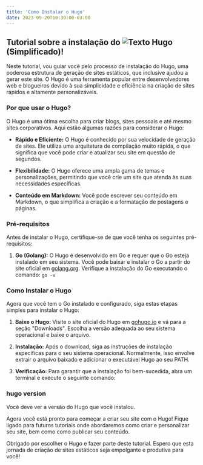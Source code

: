 ```yaml
---
title: 'Como Instalar o Hugo'
date: 2023-09-20T10:30:00-03:00
---
```


## Tutorial sobre a instalação do ![Texto Hugo](https://i.postimg.cc/C1vpvWvB/Hugo.png) (Simplificado)!

Neste tutorial, vou guiar você pelo processo de instalação do Hugo, uma poderosa estrutura de geração de sites estáticos, que inclusive ajudou a gerar este site.
O Hugo é uma ferramenta popular entre desenvolvedores web e blogueiros devido à sua simplicidade e eficiência na criação de sites rápidos e altamente personalizáveis.

### Por que usar o Hugo?

O Hugo é uma ótima escolha para criar blogs, sites pessoais e até mesmo sites corporativos. Aqui estão algumas razões para considerar o Hugo:

- **Rápido e Eficiente:** O Hugo é conhecido por sua velocidade de geração de sites. Ele utiliza uma arquitetura de compilação muito rápida, o que significa que você pode criar e atualizar seu site em questão de segundos.

- **Flexibilidade:** O Hugo oferece uma ampla gama de temas e personalizações, permitindo que você crie um site que atenda às suas necessidades específicas.

- **Conteúdo em Markdown:** Você pode escrever seu conteúdo em Markdown, o que simplifica a criação e a formatação de postagens e páginas.

### Pré-requisitos

Antes de instalar o Hugo, certifique-se de que você tenha os seguintes pré-requisitos:

1. **Go (Golang):** O Hugo é desenvolvido em Go e requer que o Go esteja instalado em seu sistema. Você pode baixar e instalar o Go a partir do site oficial em [golang.org](https://golang.org/). Verifique a instalação do Go executando o comando:
```go -v```

### Como Instalar o Hugo

Agora que você tem o Go instalado e configurado, siga estas etapas simples para instalar o Hugo:

1. **Baixe o Hugo:** Visite o site oficial do Hugo em [gohugo.io](https://gohugo.io/) e vá para a seção "Downloads". Escolha a versão adequada ao seu sistema operacional e baixe o arquivo.

2. **Instalação:** Após o download, siga as instruções de instalação específicas para o seu sistema operacional. Normalmente, isso envolve extrair o arquivo baixado e adicionar o executável Hugo ao seu PATH.

3. **Verificação:** Para garantir que a instalação foi bem-sucedida, abra um terminal e execute o seguinte comando:

### hugo version

Você deve ver a versão do Hugo que você instalou.

Agora você está pronto para começar a criar seu site com o Hugo! Fique ligado para futuros tutoriais onde abordaremos como criar e personalizar seu site, bem como como publicar seu conteúdo.

Obrigado por escolher o Hugo e fazer parte deste tutorial. Espero que esta jornada de criação de sites estáticos seja empolgante e produtiva para você!
